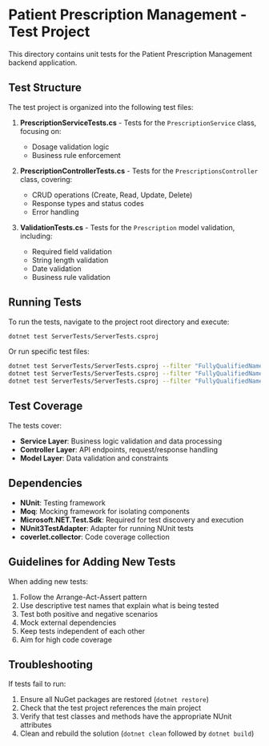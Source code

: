 # Patient Prescription Management - Test Project

This directory contains unit tests for the Patient Prescription Management backend application.

## Test Structure

The test project is organized into the following test files:

1. **PrescriptionServiceTests.cs** - Tests for the `PrescriptionService` class, focusing on:
   - Dosage validation logic
   - Business rule enforcement

2. **PrescriptionControllerTests.cs** - Tests for the `PrescriptionsController` class, covering:
   - CRUD operations (Create, Read, Update, Delete)
   - Response types and status codes
   - Error handling

3. **ValidationTests.cs** - Tests for the `Prescription` model validation, including:
   - Required field validation
   - String length validation
   - Date validation
   - Business rule validation

## Running Tests

To run the tests, navigate to the project root directory and execute:

```bash
dotnet test ServerTests/ServerTests.csproj
```

Or run specific test files:

```bash
dotnet test ServerTests/ServerTests.csproj --filter "FullyQualifiedName~PrescriptionServiceTests"
dotnet test ServerTests/ServerTests.csproj --filter "FullyQualifiedName~PrescriptionControllerTests"
dotnet test ServerTests/ServerTests.csproj --filter "FullyQualifiedName~ValidationTests"
```

## Test Coverage

The tests cover:

- **Service Layer**: Business logic validation and data processing
- **Controller Layer**: API endpoints, request/response handling
- **Model Layer**: Data validation and constraints

## Dependencies

- **NUnit**: Testing framework
- **Moq**: Mocking framework for isolating components
- **Microsoft.NET.Test.Sdk**: Required for test discovery and execution
- **NUnit3TestAdapter**: Adapter for running NUnit tests
- **coverlet.collector**: Code coverage collection

## Guidelines for Adding New Tests

When adding new tests:

1. Follow the Arrange-Act-Assert pattern
2. Use descriptive test names that explain what is being tested
3. Test both positive and negative scenarios
4. Mock external dependencies
5. Keep tests independent of each other
6. Aim for high code coverage

## Troubleshooting

If tests fail to run:

1. Ensure all NuGet packages are restored (`dotnet restore`)
2. Check that the test project references the main project
3. Verify that test classes and methods have the appropriate NUnit attributes
4. Clean and rebuild the solution (`dotnet clean` followed by `dotnet build`)
